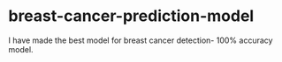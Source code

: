 # breast-cancer-prediction-model
I have made the best model for breast cancer detection- 100% accuracy model.
